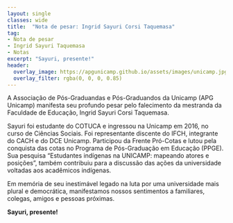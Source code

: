 ```yaml
---
layout: single
classes: wide
title:  "Nota de pesar: Ingrid Sayuri Corsi Taquemasa"
tag:
- Nota de pesar
- Ingrid Sayuri Taquemasa
- Notas
excerpt: "Sayuri, presente!"
header:
  overlay_image: https://apgunicamp.github.io/assets/images/unicamp.jpg
  overlay_filter: rgba(0, 0, 0, 0.85)
---
```


A Associação de Pós-Graduandas e Pós-Graduandos da Unicamp (APG Unicamp) manifesta seu profundo pesar pelo falecimento da mestranda da Faculdade de Educação, Ingrid Sayuri Corsi Taquemasa.

Sayuri foi estudante do COTUCA e ingressou na Unicamp em 2016, no curso de Ciências Sociais. Foi representante discente do IFCH, integrante do CACH e do DCE Unicamp. Participou da Frente Pró-Cotas e lutou pela conquista das cotas no Programa de Pós-Graduação em Educação (PPGE). Sua pesquisa “Estudantes indígenas na UNICAMP: mapeando atores e posições”, também contribuiu para a discussão das ações da universidade voltadas aos acadêmicos indígenas.

Em memória de seu inestimável legado na luta por uma universidade mais plural e democrática, manifestamos nossos sentimentos a familiares, colegas, amigos e pessoas próximas.

**Sayuri, presente!**
